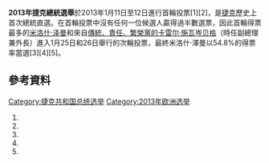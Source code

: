**2013年捷克總統選舉**於2013年1月11日至12日進行首輪投票\[1\]\[2\]，是[捷克](../Page/捷克.md "wikilink")歷史上首次總統直選。在首輪投票中沒有任何一位候選人贏得過半數選票，因此首輪得票最多的[米洛什·泽曼](../Page/米洛什·泽曼.md "wikilink")和來自[傳統、責任、繁榮黨的](https://zh.wikipedia.org/wiki/傳統、責任、繁榮黨 "wikilink")[卡雷尔·施瓦岑贝格](../Page/卡雷尔·施瓦岑贝格.md "wikilink")（時任副總理兼外長）進入1月25日和26日舉行的次輪投票，最終米洛什·澤曼以54.8%的得票率當選\[3\]\[4\]\[5\]。

## 參考資料

[Category:捷克共和国总统选举](https://zh.wikipedia.org/wiki/Category:捷克共和国总统选举 "wikilink") [Category:2013年欧洲选举](https://zh.wikipedia.org/wiki/Category:2013年欧洲选举 "wikilink")

1.
2.
3.
4.
5.